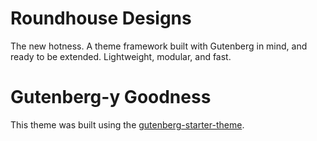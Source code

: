 # Roundhouse Designs
The new hotness. A theme framework built with Gutenberg in mind, and ready to be extended. Lightweight, modular, and fast.

# Gutenberg-y Goodness
This theme was built using the [gutenberg-starter-theme](https://www.github.com/WordPress/gutenberg-starter-theme "gutenberg-starter-theme").
